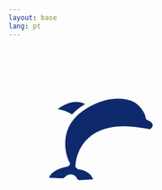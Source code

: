 ```yaml
---
layout: base
lang: pt
---
```


<g transform="translate(440 300) rotate(20)">
<svg fill="#0f296d" xmlns="http://www.w3.org/2000/svg" width="900" height="900" viewBox="-200 -200 1400 1400">
<path  class='dolphin-map' d="M484.485,159.996c-3.865-1.553-6.531-5.138-6.908-9.285c-0.148-1.446-4.262-37.334-45.012-70.37
c-8.377-6.852-17.551-12.023-27.3-15.399c-31.108-10.774-115.304-28.317-225.022,41.29
c-21.27,13.493-39.191,28.591-53.749,45.224c-2.88,3.403-3.14,3.693-5.89,7.052c-23.491,29.436-36.931,63.42-40.083,101.652
c-4.491,54.471,13.77,97.869,21.185,109.995c3.191,5.221,1.531,12.027-3.672,15.235c-0.657,0.402-6.131,4.61-8.998,5.06
C88.227,390.578,14.412,402.753,0,445.358l64.566,2.244c0.245,0.008,0.489,0.025,0.733,0.05c4.057,0.41,8.017-1.026,10.876-3.935
l4.733-4.83c8.188-8.357,19.964-12.139,31.49-10.117c11.527,2.021,21.309,9.582,26.168,20.229l0.229,0.5
c2.461,5.392,8.078,8.459,13.975,7.625c0.266-0.036,0.532-0.065,0.799-0.083l64.263-4.372
c-16.789-45.621-72.603-49.455-73.212-49.491c-3.047-0.179-14.334-9.292-14.34-13.858c-0.004-3.328,0.616-82.202,63.867-139.979
c50.403-46.042,125.182-64.854,222.271-55.921c0.093,0.008,0.183,0.018,0.276,0.029c6.573,0.77,64.644,7.65,79.488,11.764
c2.547,0.486,12.253-4.732,15.152-14.616C515.853,175.167,496.452,164.801,484.485,159.996z M426.895,131.066
M168.372,87.519c3.405-2.159,6.812-4.245,10.22-6.28c-7.725-3.988-18.809-8.267-32.759-9.854
c-32.079-3.651-67.342,8.254-103.131,34.586c19.801,3.11,46.794,10.336,70.857,26.969
C127.989,117.113,145.96,101.735,168.372,87.519z"/>
</svg>
</g>